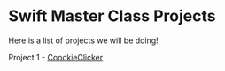 # Swift Master Class Projects

Here is a list of projects we will be doing!

Project 1 - [CoockieClicker](/CookieClicker.md)
